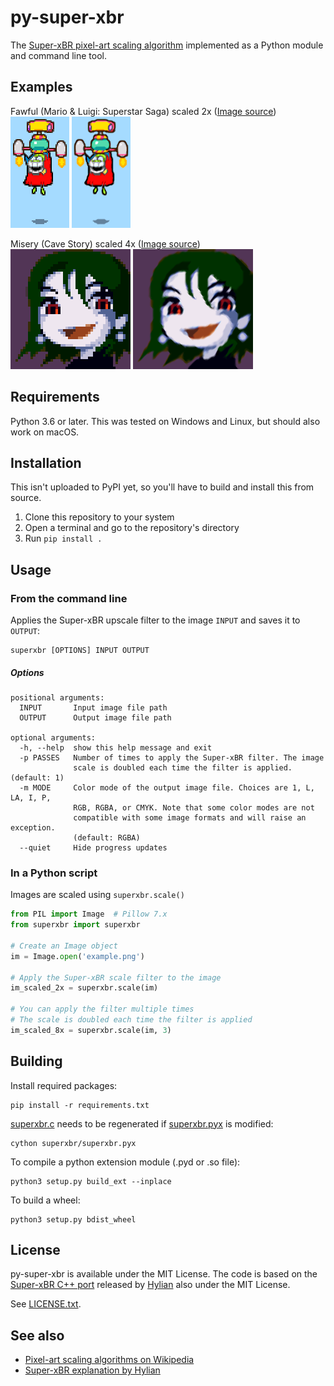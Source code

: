 # py-super-xbr

The [Super-xBR pixel-art scaling algorithm](https://en.wikipedia.org/wiki/Pixel-art_scaling_algorithms#xBR_family)
implemented as a Python module and command line tool.

## Examples

Fawful (Mario & Luigi: Superstar Saga) scaled 2x ([Image source](https://www.spriters-resource.com/fullview/7463/)) <br>
![](examples/fawful_2x_nearest.png "Scaled 2x w/ nearest neighbor")
![](examples/fawful_2x_superxbr.png "Scaled 2x w/ Super-xBR")

Misery (Cave Story) scaled 4x ([Image source](https://www.spriters-resource.com/fullview/34560/)) <br>
![](examples/misery_4x_nearest.png "Scaled 4x w/ nearest neighbor")
![](examples/misery_4x_superxbr.png "Scaled 4x w/ Super-xBR")

## Requirements

Python 3.6 or later. This was tested on Windows and Linux, but should also work on macOS.

## Installation

This isn't uploaded to PyPI yet, so you'll have to build and install this from source.

1. Clone this repository to your system
2. Open a terminal and go to the repository's directory
3. Run `pip install .`

## Usage

### From the command line

Applies the Super-xBR upscale filter to the image `INPUT` and saves it to `OUTPUT`:

```commandline
superxbr [OPTIONS] INPUT OUTPUT
```

##### Options

    positional arguments:
      INPUT       Input image file path
      OUTPUT      Output image file path
    
    optional arguments:
      -h, --help  show this help message and exit
      -p PASSES   Number of times to apply the Super-xBR filter. The image
                  scale is doubled each time the filter is applied. (default: 1)
      -m MODE     Color mode of the output image file. Choices are 1, L, LA, I, P,
                  RGB, RGBA, or CMYK. Note that some color modes are not
                  compatible with some image formats and will raise an exception.
                  (default: RGBA)
      --quiet     Hide progress updates



### In a Python script

Images are scaled using `superxbr.scale()`

```python
from PIL import Image  # Pillow 7.x
from superxbr import superxbr

# Create an Image object
im = Image.open('example.png')

# Apply the Super-xBR scale filter to the image
im_scaled_2x = superxbr.scale(im)

# You can apply the filter multiple times
# The scale is doubled each time the filter is applied
im_scaled_8x = superxbr.scale(im, 3)
```

## Building

Install required packages:

    pip install -r requirements.txt

[superxbr.c](superxbr/superxbr.c) needs to be regenerated if [superxbr.pyx](superxbr/superxbr.pyx) is modified:

    cython superxbr/superxbr.pyx

To compile a python extension module (.pyd or .so file):

    python3 setup.py build_ext --inplace

To build a wheel:

    python3 setup.py bdist_wheel

## License

py-super-xbr is available under the MIT License. The code is based on the
[Super-xBR C++ port](https://pastebin.com/cbH8ZQQT) released by [Hylian](mailto:sergiogdb@gmail.com) also under the MIT
License.

See [LICENSE.txt](LICENSE.txt).

## See also

* [Pixel-art scaling algorithms on Wikipedia](https://en.wikipedia.org/wiki/Pixel-art_scaling_algorithms)
* [Super-xBR explanation by Hylian](https://drive.google.com/file/d/0B_yrhrCRtu8GYkxreElSaktxS3M/view?pref=2&pli=1)
